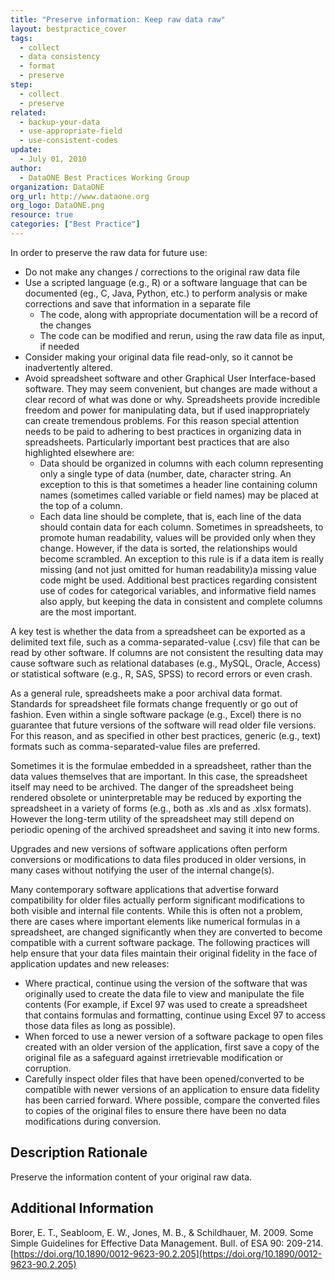 ```yaml
---
title: "Preserve information: Keep raw data raw"
layout: bestpractice_cover
tags:
  - collect
  - data consistency
  - format
  - preserve
step:
  - collect
  - preserve
related:
  - backup-your-data
  - use-appropriate-field
  - use-consistent-codes
update:
  - July 01, 2010
author:
  - DataONE Best Practices Working Group
organization: DataONE
org_url: http://www.dataone.org
org_logo: DataONE.png
resource: true
categories: ["Best Practice"]
---
```




In order to preserve the raw data for future use:

- Do not make any changes / corrections to the original raw data file
- Use a scripted language (e.g., R) or a software language that can be documented (eg., C, Java, Python, etc.) to perform analysis or make corrections and save that information in a separate file
    - The code, along with appropriate documentation will be a record of the changes
    - The code can be modified and rerun, using the raw data file as input, if needed
- Consider making your original data file read-only, so it cannot be inadvertently altered.
- Avoid spreadsheet software and other Graphical User Interface-based software. They may seem convenient, but changes are made without a clear record of what was done or why. Spreadsheets provide incredible freedom and power for manipulating data, but if used inappropriately can create tremendous problems. For this reason special attention needs to be paid to adhering to best practices in organizing data in spreadsheets. Particularly important best practices that are also highlighted elsewhere are:
    - Data should be organized in columns with each column representing only a single type of data (number, date, character string. An exception to this is that sometimes a header line containing column names (sometimes called variable or field names) may be placed at the top of a column.
    - Each data line should be complete, that is, each line of the data should contain data for each column. Sometimes in spreadsheets, to promote human readability, values will be provided only when they change. However, if the data is sorted, the relationships would become scrambled. An exception to this rule is if a data item is really missing (and not just omitted for human readability)a missing value code might be used.
Additional best practices regarding consistent use of codes for categorical variables, and informative field names also apply, but keeping the data in consistent and complete columns are the most important.

A key test is whether the data from a spreadsheet can be exported as a delimited text file, such as a comma-separated-value (.csv) file that can be read by other software. If columns are not consistent the resulting data may cause software such as relational databases (e.g., MySQL, Oracle, Access) or statistical software (e.g., R, SAS, SPSS) to record errors or even crash.

As a general rule, spreadsheets make a poor archival data format. Standards for spreadsheet file formats change frequently or go out of fashion. Even within a single software package (e.g., Excel) there is no guarantee that future versions of the software will read older file versions. For this reason, and as specified in other best practices, generic (e.g., text) formats such as comma-separated-value files are preferred.

Sometimes it is the formulae embedded in a spreadsheet, rather than the data values themselves that are important. In this case, the spreadsheet itself may need to be archived. The danger of the spreadsheet being rendered obsolete or uninterpretable may be reduced by exporting the spreadsheet in a variety of forms (e.g., both as .xls and as .xlsx formats). However the long-term utility of the spreadsheet may still depend on periodic opening of the archived spreadsheet and saving it into new forms.

Upgrades and new versions of software applications often perform conversions or modifications to data files produced in older versions, in many cases without notifying the user of the internal change(s).

Many contemporary software applications that advertise forward compatibility for older files actually perform significant modifications to both visible and internal file contents. While this is often not a problem, there are cases where important elements like numerical formulas in a spreadsheet, are changed significantly when they are converted to become compatible with a current software package. The following practices will help ensure that your data files maintain their original fidelity in the face of application updates and new releases:

   - Where practical, continue using the version of the software that was originally used to create the data file to view and manipulate the file contents (For example, if Excel 97 was used to create a spreadsheet that contains formulas and formatting, continue using Excel 97 to access those data files as long as possible).
   - When forced to use a newer version of a software package to open files created with an older version of the application, first save a copy of the original file as a safeguard against irretrievable modification or corruption.
   - Carefully inspect older files that have been opened/converted to be compatible with newer versions of an application to ensure data fidelity has been carried forward. Where possible, compare the converted files to copies of the original files to ensure there have been no data modifications during conversion.

## Description Rationale

Preserve the information content of your original raw data.

## Additional Information

Borer, E. T., Seabloom, E. W., Jones, M. B., & Schildhauer, M. 2009. Some Simple Guidelines for Effective Data Management. Bull. of ESA 90: 209-214. [https://doi.org/10.1890/0012-9623-90.2.205](https://doi.org/10.1890/0012-9623-90.2.205)
